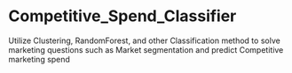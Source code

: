 # Competitive_Spend_Classifier
Utilize Clustering, RandomForest, and other Classification method to solve marketing questions such as Market segmentation and predict Competitive marketing spend
